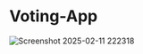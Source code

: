 # Voting-App

![Screenshot 2025-02-11 222318](https://github.com/user-attachments/assets/1af57a04-9563-47d8-986d-687bb0c469bf)
